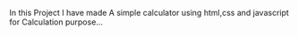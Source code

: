 In this Project I have made A simple calculator using html,css and javascript for Calculation purpose...
